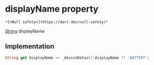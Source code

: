 


# displayName property




    *[<Null safety>](https://dart.dev/null-safety)*




[String](https://api.flutter.dev/flutter/dart-core/String-class.html) displayName
  







## Implementation

```dart
String get displayName => _deviceDetail?.displayName ?? 'BATTERY';
```








